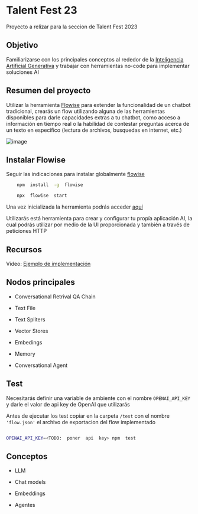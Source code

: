 # Talent Fest 23

Proyecto a relizar para la seccion de Talent Fest 2023

## Objetivo

Familiarizarse con los principales conceptos al rededor de la [Inteligencia Artificial Generativa](https://es.wikipedia.org/wiki/Inteligencia_artificial_generativa) y trabajar con herramientas no-code para implementar soluciones AI

## Resumen del proyecto

Utilizar la herramienta [Flowise](https://flowiseai.com/) para extender la funcionalidad de un chatbot tradicional, crearás un flow utilizando alguna de las herramientas disponibles para darle capacidades extras a tu chatbot, como acceso a información en tiempo real o la habilidad de contestar preguntas acerca de un texto en específico (lectura de archivos, busquedas en internet, etc.)

![image](https://github.com/suckak/sonidos/assets/5282075/d8e393f1-c726-468d-b1f5-6f24da8357b9)

## Instalar Flowise

Seguir las indicaciones para instalar globalmente [flowise](https://github.com/FlowiseAI/Flowise)

```bash
	npm  install  -g  flowise

	npx  flowise  start
```

Una vez inicializada la herramienta podrás acceder [aquí](http://localhost:3000/)

Utilizarás está herramienta para crear y configurar tu propía aplicación AI, la cual podrás utilizar por medio de la UI proporcionada y también a través de peticiones HTTP

## Recursos

Video: [Ejemplo de implementación](https://www.youtube.com/watch?v=kMtf9sNIcao)

## Nodos principales

- Conversational Retrival QA Chain

- Text File

- Text Spliters

- Vector Stores

- Embedings

- Memory

- Conversational Agent

## Test

Necesitarás definir una variable de ambiente con el nombre `OPENAI_API_KEY` y darle el valor de api key de OpenAI que utilizarás

Antes de ejecutar los test copiar en la carpeta `/test` con el nombre `'flow.json'` el archivo de exportacion del flow implementado

```bash

OPENAI_API_KEY=<TODO:  poner  api  key> npm  test

```

## Conceptos

- LLM

- Chat models

- Embeddings

- Agentes
